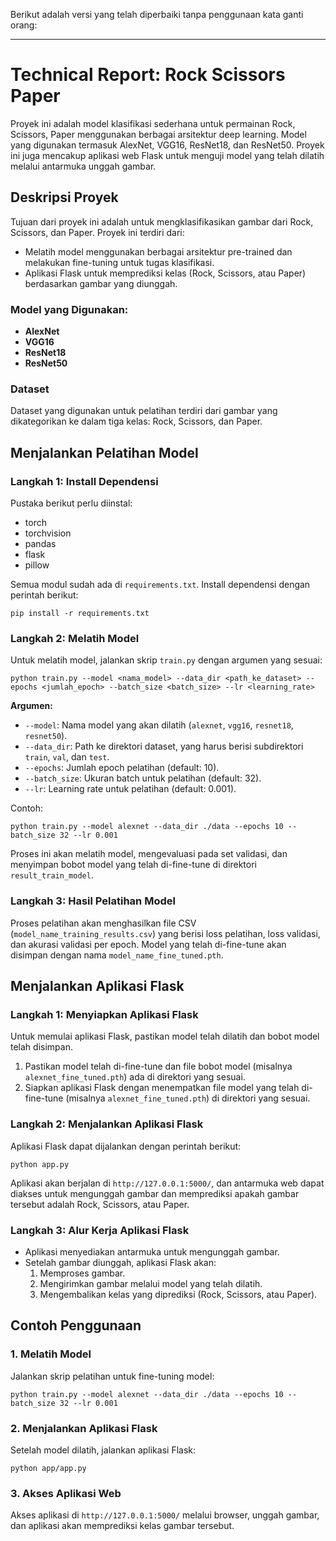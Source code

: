 Berikut adalah versi yang telah diperbaiki tanpa penggunaan kata ganti orang:

---

# Technical Report: Rock Scissors Paper

Proyek ini adalah model klasifikasi sederhana untuk permainan Rock, Scissors, Paper menggunakan berbagai arsitektur deep learning. Model yang digunakan termasuk AlexNet, VGG16, ResNet18, dan ResNet50. Proyek ini juga mencakup aplikasi web Flask untuk menguji model yang telah dilatih melalui antarmuka unggah gambar.

## Deskripsi Proyek

Tujuan dari proyek ini adalah untuk mengklasifikasikan gambar dari Rock, Scissors, dan Paper. Proyek ini terdiri dari:

- Melatih model menggunakan berbagai arsitektur pre-trained dan melakukan fine-tuning untuk tugas klasifikasi.
- Aplikasi Flask untuk memprediksi kelas (Rock, Scissors, atau Paper) berdasarkan gambar yang diunggah.

### Model yang Digunakan:
- **AlexNet**
- **VGG16**
- **ResNet18**
- **ResNet50**

### Dataset
Dataset yang digunakan untuk pelatihan terdiri dari gambar yang dikategorikan ke dalam tiga kelas: Rock, Scissors, dan Paper.

## Menjalankan Pelatihan Model

### Langkah 1: Install Dependensi
Pustaka berikut perlu diinstal:
- torch
- torchvision
- pandas
- flask
- pillow

Semua modul sudah ada di `requirements.txt`. Install dependensi dengan perintah berikut:
```
pip install -r requirements.txt
```

### Langkah 2: Melatih Model
Untuk melatih model, jalankan skrip `train.py` dengan argumen yang sesuai:

```
python train.py --model <nama_model> --data_dir <path_ke_dataset> --epochs <jumlah_epoch> --batch_size <batch_size> --lr <learning_rate>
```

**Argumen:**
- `--model`: Nama model yang akan dilatih (`alexnet`, `vgg16`, `resnet18`, `resnet50`).
- `--data_dir`: Path ke direktori dataset, yang harus berisi subdirektori `train`, `val`, dan `test`.
- `--epochs`: Jumlah epoch pelatihan (default: 10).
- `--batch_size`: Ukuran batch untuk pelatihan (default: 32).
- `--lr`: Learning rate untuk pelatihan (default: 0.001).

Contoh:
```
python train.py --model alexnet --data_dir ./data --epochs 10 --batch_size 32 --lr 0.001
```

Proses ini akan melatih model, mengevaluasi pada set validasi, dan menyimpan bobot model yang telah di-fine-tune di direktori `result_train_model`.

### Langkah 3: Hasil Pelatihan Model
Proses pelatihan akan menghasilkan file CSV (`model_name_training_results.csv`) yang berisi loss pelatihan, loss validasi, dan akurasi validasi per epoch. Model yang telah di-fine-tune akan disimpan dengan nama `model_name_fine_tuned.pth`.

## Menjalankan Aplikasi Flask

### Langkah 1: Menyiapkan Aplikasi Flask
Untuk memulai aplikasi Flask, pastikan model telah dilatih dan bobot model telah disimpan.

1. Pastikan model telah di-fine-tune dan file bobot model (misalnya `alexnet_fine_tuned.pth`) ada di direktori yang sesuai.
2. Siapkan aplikasi Flask dengan menempatkan file model yang telah di-fine-tune (misalnya `alexnet_fine_tuned.pth`) di direktori yang sesuai.

### Langkah 2: Menjalankan Aplikasi Flask
Aplikasi Flask dapat dijalankan dengan perintah berikut:

```
python app.py
```

Aplikasi akan berjalan di `http://127.0.0.1:5000/`, dan antarmuka web dapat diakses untuk mengunggah gambar dan memprediksi apakah gambar tersebut adalah Rock, Scissors, atau Paper.

### Langkah 3: Alur Kerja Aplikasi Flask
- Aplikasi menyediakan antarmuka untuk mengunggah gambar.
- Setelah gambar diunggah, aplikasi Flask akan:
  1. Memproses gambar.
  2. Mengirimkan gambar melalui model yang telah dilatih.
  3. Mengembalikan kelas yang diprediksi (Rock, Scissors, atau Paper).

## Contoh Penggunaan

### 1. Melatih Model
Jalankan skrip pelatihan untuk fine-tuning model:
```
python train.py --model alexnet --data_dir ./data --epochs 10 --batch_size 32 --lr 0.001
```

### 2. Menjalankan Aplikasi Flask
Setelah model dilatih, jalankan aplikasi Flask:
```
python app/app.py
```

### 3. Akses Aplikasi Web
Akses aplikasi di `http://127.0.0.1:5000/` melalui browser, unggah gambar, dan aplikasi akan memprediksi kelas gambar tersebut.
